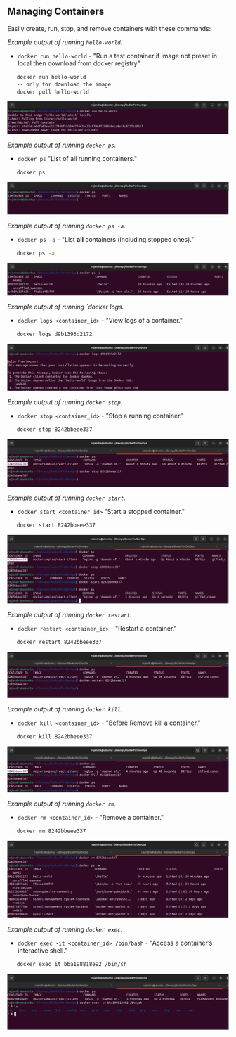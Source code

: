  
## Managing Containers
Easily create, run, stop, and remove containers with these commands:

*Example output of running `hello-world`.*
   - `docker run hello-world`  - "Run a test container if image not preset in local then download from docker registry"
```bash
   docker run hello-world
   -- only for download the image
   docker pull hello-world
 ```
![Docker Run Screenshot](../assets/manage/Screenshot1.png)  
    

*Example output of running `docker ps`.*
   - `docker ps`   "List of all running containers."
```bash
   docker ps
```
![Docker Run Screenshot2](../assets/manage/Screenshot2.png)  
   

*Example output of running `docker ps -a`.*
   - `docker ps -a` - "List **all** containers (including stopped ones)."
```bash
   docker ps -a
```
![Docker Run Screenshot3](../assets/manage/Screenshot3.png)  


*Example output of running `docker logs.*
  - `docker logs <container_id>` - "View logs of a container."
```bash
   docker logs d9b1393d2172
```
![Docker Run Screenshot4](../assets/manage/Screenshot4.png)  



*Example output of running `docker stop`.*
   - `docker stop <container_id>` - "Stop a running container."
```bash
   docker stop 8242bbeee337
```
![Docker Run Screenshot5](../assets/manage/Screenshot5.png)  


*Example output of running `docker start`.*
   - `docker start <container_id>` "Start a stopped container."
```bash
   docker start 8242bbeee337
```
![Docker Run Screenshot6](../assets/manage/Screenshot6.png)  


*Example output of running `docker restart`.*
   - `docker restart <container_id>`  - "Restart a container."
```bash
   docker restart 8242bbeee337
```
![Docker Run Screenshot7](../assets/manage/Screenshot7.png)  


*Example output of running `docker kill`.*
  - `docker kill <container_id>`  - "Before Remove kill a container."
```bash
   docker kill 8242bbeee337
```
![Docker Run Screenshot8](../assets/manage/Screenshot8.png)  

*Example output of running `docker rm`.*
   - `docker rm <container_id>`  - "Remove a container."
```bash
   docker rm 8242bbeee337
```
![Docker Run Screenshot9](../assets/manage/Screenshot9.png)  


*Example output of running `docker exec`.*
   - `docker exec -it <container_id> /bin/bash` - "Access a container’s interactive shell."
```bash
   docker exec it bba198818e92 /bin/sh
```
![Docker Run Screenshot10](../assets/manage/Screenshot10.png)  


